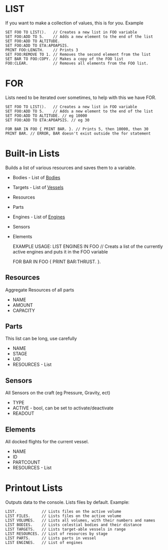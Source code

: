 ﻿LIST
======

If you want to make a collection of values, this is for you. Example
    
    SET FOO TO LIST().   // Creates a new list in FOO variable
    SET FOO:ADD TO 5.    // Adds a new element to the end of the list
    SET FOO:ADD TO ALTITUDE. 
    SET FOO:ADD TO ETA:APOAPSIS. 
    PRINT FOO:LENGTH.    // Prints 3
    SET FOO:REMOVE TO 1. // Removes the second element from the list
    SET BAR TO FOO:COPY. // Makes a copy of the FOO list
    FOO:CLEAR.           // Removes all elements from the FOO list.

FOR
======

Lists need to be iterated over sometimes, to help with this we have FOR.

    SET FOO TO LIST().   // Creates a new list in FOO variable
    SET FOO:ADD TO 5.    // Adds a new element to the end of the list
    SET FOO:ADD TO ALTITUDE. // eg 10000
    SET FOO:ADD TO ETA:APOAPSIS. // eg 30 

    FOR BAR IN FOO { PRINT BAR. }. // Prints 5, then 10000, then 30
    PRINT BAR. // ERROR, BAR doesn't exist outside the for statement

Built-in Lists
======

Builds a list of various resources and saves them to a variable.

* Bodies - List of [Bodies](../body)
* Targets - List of [Vessels](../vessel)
* Resources
* Parts
* Engines - List of [Engines](../engines)
* Sensors 
* Elements

    EXAMPLE USAGE:
    LIST ENGINES IN FOO // Creats a list of the currently active engines and puts it in the FOO variable

    FOR BAR IN FOO {
        PRINT BAR:THRUST.
    }.


Resources
------

Aggregate Resources of all parts

* NAME
* AMOUNT
* CAPACITY

Parts
------

This list can be long, use carefully 

* NAME
* STAGE
* UID 
* RESOURCES - List

Sensors
------

All Sensors on the craft (eg Pressure, Gravity, ect)

* TYPE
* ACTIVE - bool, can be set to activate/deactivate
* READOUT

Elements
------

All docked flights for the current vessel. 

* NAME
* ID
* PARTCOUNT
* RESOURCES - List

Printout Lists
======

Outputs data to the console. Lists files by default.
Example:

    LIST.           // Lists files on the active volume
    LIST FILES.     // Lists files on the active volume
    LIST VOLUMES.   // Lists all volumes, with their numbers and names
    LIST BODIES.    // Lists celestial bodies and their distance
    LIST TARGETS.   // Lists target-able vessels in range
    LIST RESOURCES. // List of resources by stage
    LIST PARTS.     // Lists parts in vessel
    LIST ENGINES.   // List of engines
